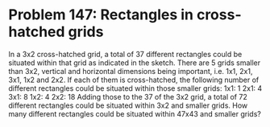 # Problem 147: Rectangles in cross-hatched grids
In a 3x2 cross-hatched grid, a total of 37 different rectangles could be
situated within that grid as indicated in the sketch. There are 5 grids
smaller than 3x2, vertical and horizontal dimensions being important,
i.e. 1x1, 2x1, 3x1, 1x2 and 2x2. If each of them is cross-hatched, the
following number of different rectangles could be situated within those
smaller grids: 1x1: 1 2x1: 4 3x1: 8 1x2: 4 2x2: 18 Adding those to the
37 of the 3x2 grid, a total of 72 different rectangles could be situated
within 3x2 and smaller grids. How many different rectangles could be
situated within 47x43 and smaller grids?
